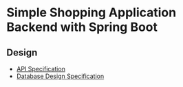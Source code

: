 # Simple Shopping Application Backend with Spring Boot

## Design

- [API Specification](documents/design/api.md)
- [Database Design Specification](documents/design/database.md)



